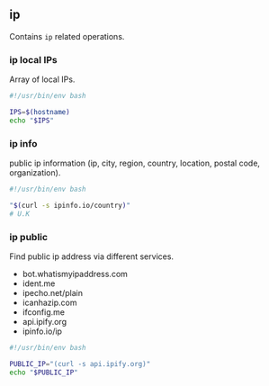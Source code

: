 ## ip

Contains `ip` related operations.

### ip local IPs

Array of local IPs.

```bash
#!/usr/bin/env bash

IPS=$(hostname)
echo "$IPS"
```

### ip info

public ip information (ip, city, region, country, location, postal code, organization).

```bash
#!/usr/bin/env bash

"$(curl -s ipinfo.io/country)"
# U.K
```

### ip public

Find public ip address via different services.

- bot.whatismyipaddress.com
- ident.me
- ipecho.net/plain
- icanhazip.com
- ifconfig.me
- api.ipify.org
- ipinfo.io/ip

```bash
#!/usr/bin/env bash

PUBLIC_IP="(curl -s api.ipify.org)"
echo "$PUBLIC_IP"
```
